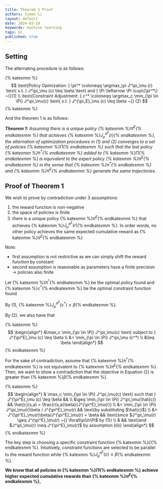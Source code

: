 ```yaml
---
title: Theorem 1 Proof
authors: Simon Li
layout: default
date: 2024-03-10
keywords: machine learning
tags: ml
published: true
---
```


## Setting

The alternating procedure is as follows:

{% katexmm %}
$$
\text{Policy Opimization: } \pi^* \coloneqq \argmax_\pi J^\pi_\mu (r) \text{ s.t. } J^\pi_\mu (c) \leq \beta \text{ and } \Pi \leftarrow \Pi \cup\{\pi^*\} ~{}(1) \\
\text{Constraint Adjustment: } c^* \coloneqq \argmax_c \min_{\pi \in \Pi} J^\pi_\mu(c) \text{ s.t. } J^{\pi_E}_\mu (c) \leq \beta ~{} (2)
$$
{% katexmm %}

And the theorem 1 is as follows:

***Theorem 1:** Assuming there is a unique policy {% katexmm %}$\pi^E${% endkatexmm %} that achieves {% katexmm %}$J^{\pi^E}_\mu (r)${% endkatexmm %}, the alternation of optimization procedures in (1) and (2) converges to a set of policies {% katexmm %}$\Pi${% endkatexmm %} such that the last policy {% katexmm %}$\pi^*${% endkatexmm %} added to {% katexmm %}$\Pi${% endkatexmm %}  is equivalent to the expert policy {% katexmm %}$\pi^E${% endkatexmm %} in the sense that {% katexmm %}$\pi^*${% endkatexmm %} and {% katexmm %}$\pi^E${% endkatexmm %} generate the same trajectories.*

## Proof of Theorem 1

We wish to prove by contradiction under 3 assumptions:

1. the reward function is non-negative
2. the space of policies is finite
3. there is a unique policy {% katexmm %}$\pi^E${% endkatexmm %} that achieves {% katexmm %}$J^{\pi^E}_\mu (r)${% endkatexmm %}. In order words, no other policy achieves the same expected cumulative reward as {% katexmm %}$\pi^E${% endkatexmm %}

Note: 

- first assumption is not restrictive as we can simply shift the reward function by constant
- second assumption is reasonable as parameters have a finite precision → policies also finite

Let {% katexmm %}$\pi^*${% endkatexmm %} be the optimal policy found and {% katexmm %}$c^*${% endkatexmm %} be the optimal constraint function found 

By (1), {% katexmm %}$J^{\pi^E}_\mu (c^*) \leq \beta${% endkatexmm %}. 

By (2), we also have that 

{% katexmm %}
$$
\begin{align*}
&\max_c \min_{\pi \in \Pi} J^\pi_\mu(c) \text{ subject to } J^{\pi^E}_\mu (c) \leq \beta \\
&= \min_{\pi \in \Pi} J^\pi_\mu (c^*) \\
&\leq \beta
\end{align*}
$$
{% endkatexmm %}


For the sake of contradiction, assume that {% katexmm %}$\pi^*${% endkatexmm %} is not equivalent to {% katexmm %}$\pi^E${% endkatexmm %}. Then, we want to show a contradiction that the objective in Equation (2) is greater than {% katexmm %}$\beta${% endkatexmm %}.

{% katexmm %}
$$
\begin{align*}
& \max_c \min_{\pi \in \Pi} J^\pi_\mu(c) \text{ such that } J^{\pi^E}_\mu (c) \leq \beta && \\
&\geq \min_{\pi \in \Pi} J^\pi_\mu(\hat{c}) && \hat{c}(s,a) = \frac{r(s,a)\beta}{J^{\pi^E}_\mu(r)} \\
&= \min_{\pi \in \Pi} J^\pi_\mu(r)\beta / J^{\pi^E}_\mu(r) && \text{by substituting $\hat{c}$} \\
&> J^{\pi^E}_\mu(r)\beta/J^{\pi^E}_\mu(r) = \beta && \text{since $J^\pi_\mu(r) \geq J^{\pi^E}_\mu(r) ~{} \forall\pi\in\Pi$ by (1)} \\ & && \text{and $J^\pi_\mu(r) \neq J^{\pi^E}_\mu(r)$ by assumption (iii)}
\end{align*}
$$
{% endkatexmm %}

The key step is choosing a specific constraint function {% katexmm %}$\hat{c}${% endkatexmm %}. Intuitively, constraint functions are selected to be parallel to the reward function while {% katexmm %}$J^{\pi^E}_\mu(c) \leq \beta${% endkatexmm %}.

**We know that all policies in {% katexmm %}$\Pi${% endkatexmm %} achieve higher expected cumulative rewards than {% katexmm %}$\pi^E${% endkatexmm %},**